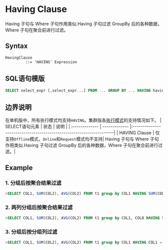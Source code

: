 # Having Clause

Having 子句与 Where 子句作用类似.Having 子句过滤 GroupBy 后的各种数据，Where 子句在聚合前进行过滤。

## Syntax

```
HavingClause
         ::= 'HAVING' Expression 
```

## SQL语句模版

```sql
SELECT select_expr [,select_expr...] FROM ... GROUP BY ... HAVING having_condition
```

## 边界说明
在单机版中，所有执行模式均支持`HAVING`。集群版各[执行模式](https://openmldb.ai/docs/zh/main/tutorial/modes.html)的支持情况如下。
| SELECT语句元素 | 状态          | 说明                                                                  |
| :------------- | ------------- |:--------------------------------------------------------------------|
| HAVING Clause  | 仅支持`Offline`模式，`Online`和`Request`模式均不支持| Having 子句与 Where 子句作用类似.Having 子句过滤 GroupBy 后的各种数据，Where 子句在聚合前进行过滤。|

## Example

### 1. 分组后按聚合结果过滤

```SQL
>SELECT COL1, SUM(COL2), AVG(COL2) FROM t1 group by COL1 HAVING SUM(COL2) > 1000;
```

### 2. 两列分组后按聚合结果过滤

```sql
>SELECT COL1, SUM(COL2), AVG(COL2) FROM t1 group by COL1, COL0 HAVING SUM(COL2) > 1000;
```

### 3. 分组后按分组列过滤

```sql
>SELECT COL1, SUM(COL2), AVG(COL2) FROM t1 group by COL1 HAVING COL1 ='a';
```

